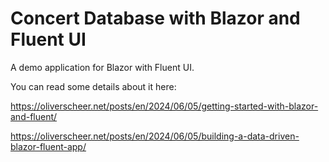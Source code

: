 # Concert Database with Blazor and Fluent UI

A demo application for Blazor with Fluent UI.

You can read some details about it here: 

<https://oliverscheer.net/posts/en/2024/06/05/getting-started-with-blazor-and-fluent/>

<https://oliverscheer.net/posts/en/2024/06/05/building-a-data-driven-blazor-fluent-app/>

